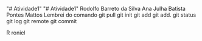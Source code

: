 "# Atividade1" 
"# Atividade1" 
Rodolfo Barreto da Silva
Ana Julha Batista Pontes Mattos
Lembrei do comando git pull
git init
git add
git add.
git status
git log
git remote
git commit

R
roniel

